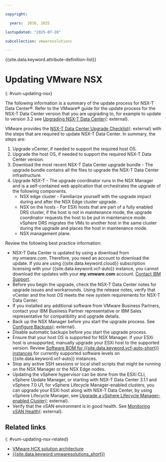 ```yaml
---

copyright:

  years:  2016, 2025

lastupdated: "2025-07-28"

subcollection: vmwaresolutions

---
```


{{site.data.keyword.attribute-definition-list}}

# Updating VMware NSX
{: #vum-updating-nsx}

The following information is a summary of the update process for NSX-T Data Center®. Refer to the VMware® guide for the update process for the NSX-T Data Center version that you are upgrading to, for example to update to version 3.2 see [Upgrading NSX-T Data Center](https://techdocs.broadcom.com/us/en/vmware-cis/nsx/nsxt-dc/3-2/upgrade-guide/nsx-t-upgrade-guide.html){: external}.

VMware provides the [NSX-T Data Center Upgrade Checklist](https://techdocs.broadcom.com/us/en/vmware-cis/nsx/nsxt-dc/3-2/upgrade-guide/upgrading-nsx-t-checklist.html){: external} with the steps that are required to update NSX-T Data Center. In summary, the steps are:

1. Upgrade vCenter, if needed to support the required host OS.
2. Upgrade the host OS, if needed to support the required NSX-T Data Center version.
3. Download the most recent NSX-T Data Center upgrade bundle - The upgrade bundle contains all the files to upgrade the NSX-T Data Center infrastructure.
4. Upgrade NSX-T - The upgrade coordinator runs in the NSX Manager and is a self-contained web application that orchestrates the upgrade of the following components.
   * NSX edge cluster - Familiarize yourself with the upgrade impact during and after the NSX Edge cluster upgrade.
   * NSX on the hosts - For ESXi hosts that are part of a fully enabled DRS cluster, if the host is not in maintenance mode, the upgrade coordinator requests the host to be put in maintenance mode. vSphere DRS migrates the VMs to another host in the same cluster during the upgrade and places the host in maintenance mode.
   * NSX management plane.

Review the following best practice information:

* NSX-T Data Center is updated by using a download from _my.vmware.com_. Therefore, you need an account to download the update. If you are using {{site.data.keyword.cloud}} subscription licensing with your {{site.data.keyword.vcf-auto}} instance, you cannot download the updates with your **my.vmware.com** account. [Contact IBM Support](/docs/vmwaresolutions?topic=vmwaresolutions-trbl_support).
* Before you begin the upgrade, check the NSX-T Data Center notes for upgrade issues and workarounds. Using the release notes, verify that vCenter and the host OS meets the new system requirements for NSX-T Data Center.
* If you installed any additional software from VMware Business Partners, contact your IBM Business Partner representative or IBM Sales representative for compatibility and upgrade details.
* Back up the NSX Manager before you start the upgrade process. See [Configure Backups](https://techdocs.broadcom.com/us/en/vmware-cis/nsx/vmware-nsx/4-2/administration-guide/backing-up-and-restoring-the-nsx-manager/configure-backup-location.html){: external}.
* Disable automatic backups before you start the upgrade process.
* Ensure that your host OS is supported for NSX Manager. If your ESXi host is unsupported, manually upgrade your ESXi host to the supported version. Review [Software BOM for {{site.data.keyword.vcf-auto-short}} instances](/docs/vmwaresolutions?topic=vmwaresolutions-vc_bom#vc_bom-software) for currently supported software levels on {{site.data.keyword.vcf-auto}} instances.
* Stop any active SSH sessions or local shell scripts that might be running on the NSX Manager or the NSX Edge nodes.
* Updating the vSphere hypervisor can be done from the ESXi CLI, vSphere Update Manager, or starting with NSX-T Data Center 3.1.1 and vSphere 7.0 U1, for vSphere Lifecycle Manager-enabled clusters, you can upgrade your ESXi host along with NSX-T Data Center, by using vSphere Lifecycle Manager, see [Upgrade a vSphere Lifecycle Manager-enabled Cluster](https://techdocs.broadcom.com/us/en/vmware-cis/nsx/nsxt-dc/3-2/upgrade-guide/upgrading-nsxt/configuring-and-upgrading-hosts-nsx-t/upgrade-vsphere-lifecycle-manager-enabled-cluster.html){: external}.
* Verify that the vSAN environment is in good health. See [Monitoring vSAN Health](https://techdocs.broadcom.com/us/en/vmware-cis/vsan/vsan/7-0/vsan-monitoring/monitoring-vsan-skyline-health.html){: external}.

## Related links
{: #vum-updating-nsx-related}

* [VMware HCX solution architecture](/docs/vmwaresolutions?topic=vmwaresolutions-hcx-archi-intro#hcx-archi-intro)
* [{{site.data.keyword.vmwaresolutions_short}}](https://www.ibm.com/products/vmware)

